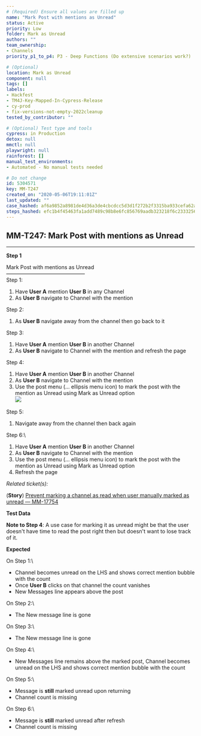 ```yaml
---
# (Required) Ensure all values are filled up
name: "Mark Post with mentions as Unread"
status: Active
priority: Low
folder: Mark as Unread
authors: ""
team_ownership: 
- Channels
priority_p1_to_p4: P3 - Deep Functions (Do extensive scenarios work?)

# (Optional)
location: Mark as Unread
component: null
tags: []
labels: 
- Hackfest
- TM4J-Key-Mapped-In-Cypress-Release
- cy-prod
- fix-versions-not-empty-2022cleanup
tested_by_contributor: ""

# (Optional) Test type and tools
cypress: in Production
detox: null
mmctl: null
playwright: null
rainforest: []
manual_test_environments: 
- Automated - No manual tests needed

# Do not change
id: 5304571
key: MM-T247
created_on: "2020-05-06T19:11:01Z"
last_updated: ""
case_hashed: af6a9852a8981de4d36a3de4cbcdcc5d3d1f272b2f3315ba933cefa62ac5c2d9343c63b9146cb50efee4ed7724f3aeda
steps_hashed: efc1b4f45463fa1add7489c98b8e6fc856769aadb323218f6c23332566563b7327010c3beb0972e3155c265ed6e7cbe7
---
```


<!-- (Auto-generated) Based on frontmatter's "key" and "name" -->

## MM-T247: Mark Post with mentions as Unread

---

**Step 1**

Mark Post with mentions as Unread\
––––––––––––––––––––––––––––––\
Step 1:

1. Have **User A** mention **User B** in any Channel
2. As **User B** navigate to Channel with the mention

Step 2:

1. As **User B** navigate away from the channel then go back to it

Step 3:

1. Have **User A** mention **User B** in another Channel
2. As **User B** navigate to Channel with the mention and refresh the page

Step 4:

1. Have **User A** mention **User B** in another Channel
2. As **User B** navigate to Channel with the mention
3. Use the post menu (… ellipsis menu icon) to mark the post with the mention as Unread using Mark as Unread option\
   ![](https://cloudfront.tm4j.smartbear.com/tenant/ad722c15-e2a6-3788-82f3-92f99221f446/project/10302/embedded-f3277290f945470c4add5d21ef3dc7ca7b74388fc7152bfb6b99ae58c66a95a8-1597341320277-1597341320277.png)

Step 5:

1. Navigate away from the channel then back again

Step 6:\\

1. Have **User A** mention **User B** in another Channel
2. As **User B** navigate to Channel with the mention
3. Use the post menu (… ellipsis menu icon) to mark the post with the mention as Unread using Mark as Unread option
4. Refresh the page

_Related ticket(s):_

(**Story**) [Prevent marking a channel as read when user manually marked as unread — MM-17754](https://mattermost.atlassian.net/browse/MM-17754)

**Test Data**

**Note to Step 4**: A use case for marking it as unread might be that the user doesn't have time to read the post right then but doesn't want to lose track of it.

**Expected**

On Step 1:\\

- Channel becomes unread on the LHS and shows correct mention bubble with the count
- Once **User B** clicks on that channel the count vanishes
- New Messages line appears above the post

On Step 2:\\

- The New message line is gone

On Step 3:\\

- The New message line is gone

On Step 4:\\

- New Messages line remains above the marked post, Channel becomes unread on the LHS and shows correct mention bubble with the count

On Step 5:\\

- Message is **still** marked unread upon returning
- Channel count is missing

On Step 6:\\

- Message is **still** marked unread after refresh
- Channel count is missing
